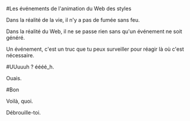 #Les événements de l'animation du Web des styles

Dans la réalité de la vie, il n'y a pas de fumée sans feu. 

Dans la réalité du Web, il ne se passe rien sans qu'un événement ne soit généré.

Un événement, c'est un truc que tu peux surveiller pour réagir là où c'est nécessaire.

#UUuuuh ? éééé_h.

Ouais.

#Bon

Voilà, quoi.

Débrouille-toi.